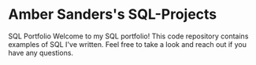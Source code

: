 # Amber Sanders's SQL-Projects
SQL Portfolio
Welcome to my SQL portfolio! This code repository contains examples of SQL I've written. Feel free to take a look and reach out if you have any questions.
